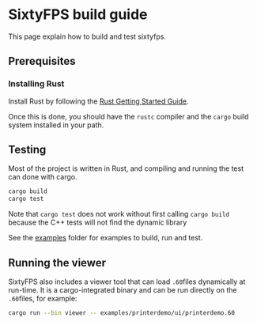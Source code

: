 # SixtyFPS build guide

This page explain how to build and test sixtyfps.

## Prerequisites

### Installing Rust

Install Rust by following the [Rust Getting Started Guide](https://www.rust-lang.org/learn/get-started).

Once this is done, you should have the ```rustc``` compiler and the ```cargo``` build system installed in your path.

## Testing

Most of the project is written in Rust, and compiling and running the test can
done with cargo.

```sh
cargo build
cargo test
```

Note that `cargo test` does not work without first calling `cargo build` because the
C++ tests will not find the dynamic library

See the [examples](/examples) folder for examples to build, run and test.

## Running the viewer

SixtyFPS also includes a viewer tool that can load `.60`files dynamically at run-time. It is a
cargo-integrated binary and can be run directly on the `.60`files, for example:

```sh
cargo run --bin viewer -- examples/printerdemo/ui/printerdemo.60
```

